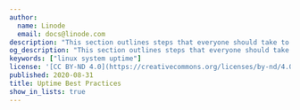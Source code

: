 ```yaml
---
author:
  name: Linode
  email: docs@linode.com
description: "This section outlines steps that everyone should take to maximize application and system uptime."
og_description: "This section outlines steps that everyone should take to maximize application and system uptime."
keywords: ["linux system uptime"]
license: '[CC BY-ND 4.0](https://creativecommons.org/licenses/by-nd/4.0)'
published: 2020-08-31
title: Uptime Best Practices
show_in_lists: true
---
```


